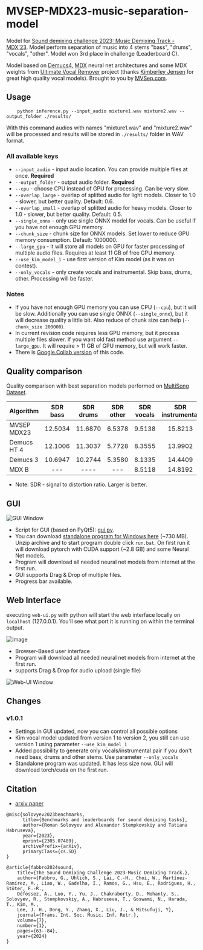 # MVSEP-MDX23-music-separation-model
Model for [Sound demixing challenge 2023: Music Demixing Track - MDX'23](https://www.aicrowd.com/challenges/sound-demixing-challenge-2023). Model perform separation of music into 4 stems "bass", "drums", "vocals", "other". Model won 3rd place in challenge (Leaderboard C).

Model based on [Demucs4](https://github.com/facebookresearch/demucs), [MDX](https://github.com/kuielab/mdx-net) neural net architectures and some MDX weights from [Ultimate Vocal Remover](https://github.com/Anjok07/ultimatevocalremovergui) project (thanks [Kimberley Jensen](https://github.com/KimberleyJensen) for great high quality vocal models). Brought to you by [MVSep.com](https://mvsep.com).
## Usage

```
    python inference.py --input_audio mixture1.wav mixture2.wav --output_folder ./results/
```

With this command audios with names "mixture1.wav" and "mixture2.wav" will be processed and results will be stored in `./results/` folder in WAV format.

### All available keys
* `--input_audio` - input audio location. You can provide multiple files at once. **Required**
* `--output_folder` - output audio folder. **Required**
* `--cpu` - choose CPU instead of GPU for processing. Can be very slow.
* `--overlap_large` - overlap of splitted audio for light models. Closer to 1.0 - slower, but better quality. Default: 0.6.
* `--overlap_small` - overlap of splitted audio for heavy models. Closer to 1.0 - slower, but better quality. Default: 0.5.
* `--single_onnx` - only use single ONNX model for vocals. Can be useful if you have not enough GPU memory.
* `--chunk_size` - chunk size for ONNX models. Set lower to reduce GPU memory consumption. Default: 1000000.
* `--large_gpu` - it will store all models on GPU for faster processing of multiple audio files. Requires at least 11 GB of free GPU memory.
* `--use_kim_model_1` - use first version of Kim model (as it was on contest).
* `--only_vocals` - only create vocals and instrumental. Skip bass, drums, other. Processing will be faster.

### Notes
* If you have not enough GPU memory you can use CPU (`--cpu`), but it will be slow. Additionally you can use single ONNX (`--single_onnx`), but it will decrease quality a little bit. Also reduce of chunk size can help (`--chunk_size 200000`).
* In current revision code requires less GPU memory, but it process multiple files slower. If you want old fast method use argument `--large_gpu`. It will require > 11 GB of GPU memory, but will work faster.
* There is [Google.Collab version](https://colab.research.google.com/github/jarredou/MVSEP-MDX23-Colab_v2/blob/main/MVSep-MDX23-Colab.ipynb) of this code.  

## Quality comparison

Quality comparison with best separation models performed on [MultiSong Dataset](https://mvsep.com/quality_checker/leaderboard2.php?sort=bass). 

| Algorithm     | SDR bass  | SDR drums  | SDR other  | SDR vocals  | SDR instrumental  |
| ------------- |:---------:|:----------:|:----------:|:----------:|:------------------:|
| MVSEP MDX23   | 12.5034   | 11.6870    | 6.5378     |  9.5138    | 15.8213            |
| Demucs HT 4   | 12.1006   | 11.3037    | 5.7728     |  8.3555    | 13.9902            |
| Demucs 3      | 10.6947   | 10.2744    | 5.3580     |  8.1335    | 14.4409            |
| MDX B         | ---       | ----       | ---        |  8.5118    | 14.8192            |

* Note: SDR - signal to distortion ratio. Larger is better.

## GUI

![GUI Window](https://github.com/ZFTurbo/MVSEP-MDX23-music-separation-model/blob/main/images/MVSep-Window.png)

* Script for GUI (based on PyQt5): [gui.py](gui.py).
* You can download [standalone program for Windows here](https://github.com/ZFTurbo/MVSEP-MDX23-music-separation-model/releases/download/v1.0.1/MVSep-MDX23_v1.0.1.zip) (~730 MB). Unzip archive and to start program double click `run.bat`. On first run it will download pytorch with CUDA support (~2.8 GB) and some Neural Net models.
* Program will download all needed neural net models from internet at the first run.
* GUI supports Drag & Drop of multiple files.
* Progress bar available.

## Web Interface
executing `web-ui.py` with python will start the web interface locally on `localhost` (127.0.0.1).
You'll see what port it is running on within the terminal output.

![image](https://github.com/Ma5onic/MVSEP-MDX23-music-separation-model/assets/18509613/ae7130a5-60a4-4095-abbd-5290e84dcf7c)

* Browser-Based user interface
* Program will download all needed neural net models from internet at the first run.
* supports Drag & Drop for audio upload (single file)

![Web-UI Window](https://github.com/ZFTurbo/MVSEP-MDX23-music-separation-model/assets/18509613/4872f6aa-5896-44e9-8885-eaee1de3f4ee)


## Changes

### v1.0.1
* Settings in GUI updated, now you can control all possible options
* Kim vocal model updated from version 1 to version 2, you still can use version 1 using parameter `--use_kim_model_1`
* Added possibility to generate only vocals/instrumental pair if you don't need bass, drums and other stems. Use parameter `--only_vocals`
* Standalone program was updated. It has less size now. GUI will download torch/cuda on the first run. 

## Citation

* [arxiv paper](https://arxiv.org/abs/2305.07489)

```
@misc{solovyev2023benchmarks,
      title={Benchmarks and leaderboards for sound demixing tasks}, 
      author={Roman Solovyev and Alexander Stempkovskiy and Tatiana Habruseva},
      year={2023},
      eprint={2305.07489},
      archivePrefix={arXiv},
      primaryClass={cs.SD}
}

@article{fabbro2024sound,
    title={The Sound Demixing Challenge 2023-Music Demixing Track.},
    author={Fabbro, G., Uhlich, S., Lai, C.-H., Choi, W., Martínez-Ramírez, M., Liao, W., Gadelha, I., Ramos, G., Hsu, E., Rodrigues, H., Stöter, F.-R.,
    Défossez, A., Luo, Y., Yu, J., Chakraborty, D., Mohanty, S., Solovyev, R., Stempkovskiy, A., Habruseva, T., Goswami, N., Harada, T., Kim, M.,
    Lee, J. H., Dong, Y., Zhang, X., Liu, J., & Mitsufuji, Y},
    journal={Trans. Int. Soc. Music. Inf. Retr.},
    volume={7},
    number={1},
    pages={63--84},
    year={2024}
}
```
